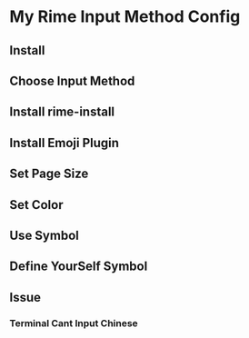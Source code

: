 My Rime Input Method Config
====

## Install
## Choose Input Method
## Install rime-install
## Install Emoji Plugin
## Set Page Size 
## Set Color
## Use Symbol
## Define YourSelf Symbol


## Issue
### Terminal Cant Input Chinese
